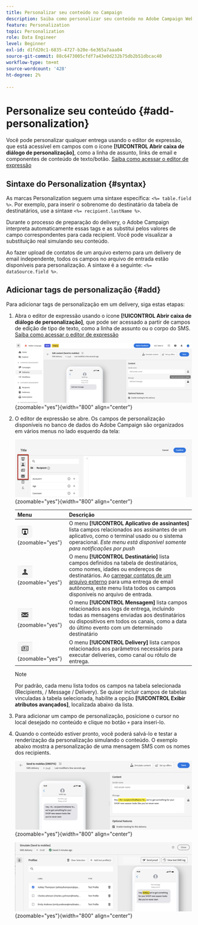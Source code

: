 ```yaml
---
title: Personalizar seu conteúdo no Campaign
description: Saiba como personalizar seu conteúdo no Adobe Campaign Web
feature: Personalization
topic: Personalization
role: Data Engineer
level: Beginner
exl-id: d1fd20c1-6835-4727-b20e-6e365a7aaa04
source-git-commit: 88c6473005cfdf7a43e0d232b75db2b51dbcac40
workflow-type: tm+mt
source-wordcount: '428'
ht-degree: 2%

---
```



# Personalize seu conteúdo {#add-personalization}

Você pode personalizar qualquer entrega usando o editor de expressão, que está acessível em campos com o ícone **[!UICONTROL Abrir caixa de diálogo de personalização]**, como a linha de assunto, links de email e componentes de conteúdo de texto/botão. [Saiba como acessar o editor de expressão](gs-personalization.md/#access)

## Sintaxe do Personalization {#syntax}

As marcas Personalization seguem uma sintaxe específica: `<%= table.field %>`. Por exemplo, para inserir o sobrenome do destinatário da tabela de destinatários, use a sintaxe `<%= recipient.lastName %>`.

Durante o processo de preparação do delivery, o Adobe Campaign interpreta automaticamente essas tags e as substitui pelos valores de campo correspondentes para cada recipient. Você pode visualizar a substituição real simulando seu conteúdo.

Ao fazer upload de contatos de um arquivo externo para um delivery de email independente, todos os campos no arquivo de entrada estão disponíveis para personalização. A sintaxe é a seguinte: `<%= dataSource.field %>`.

## Adicionar tags de personalização {#add}

Para adicionar tags de personalização em um delivery, siga estas etapas:

1. Abra o editor de expressão usando o ícone **[!UICONTROL Abrir caixa de diálogo de personalização]**, que pode ser acessado a partir de campos de edição de tipo de texto, como a linha de assunto ou o corpo do SMS. [Saiba como acessar o editor de expressão](gs-personalization.md/#access)

   ![](assets/perso-access.png){zoomable="yes"}{width="800" align="center"}

1. O editor de expressão se abre. Os campos de personalização disponíveis no banco de dados do Adobe Campaign são organizados em vários menus no lado esquerdo da tela:

   ![](assets/perso-insert-field.png){zoomable="yes"}{width="800" align="center"}

   | Menu | Descrição |
   |-----|------------|
   | ![](assets/do-not-localize/perso-subscribers-menu.png){zoomable="yes"} | O menu **[!UICONTROL Aplicativo de assinantes]** lista campos relacionados aos assinantes de um aplicativo, como o terminal usado ou o sistema operacional. *Este menu está disponível somente para notificações por push* |
   | ![](assets/do-not-localize/perso-recipients-menu.png){zoomable="yes"} | O menu **[!UICONTROL Destinatário]** lista campos definidos na tabela de destinatários, como nomes, idades ou endereços de destinatários. Ao [carregar contatos de um arquivo externo](../audience/file-audience.md) para uma entrega de email autônoma, este menu lista todos os campos disponíveis no arquivo de entrada. |
   | ![](assets/do-not-localize/perso-message-menu.png){zoomable="yes"} | O menu **[!UICONTROL Mensagem]** lista campos relacionados aos logs de entrega, incluindo todas as mensagens enviadas aos destinatários ou dispositivos em todos os canais, como a data do último evento com um determinado destinatário |
   | ![](assets/do-not-localize/perso-delivery-menu.png){zoomable="yes"} | O menu **[!UICONTROL Delivery]** lista campos relacionados aos parâmetros necessários para executar deliveries, como canal ou rótulo de entrega. |

   >[!NOTE]
   >
   >Por padrão, cada menu lista todos os campos na tabela selecionada (Recipients, / Message / Delivery). Se quiser incluir campos de tabelas vinculadas à tabela selecionada, habilite a opção **[!UICONTROL Exibir atributos avançados]**, localizada abaixo da lista.

1. Para adicionar um campo de personalização, posicione o cursor no local desejado no conteúdo e clique no botão `+` para inseri-lo.

1. Quando o conteúdo estiver pronto, você poderá salvá-lo e testar a renderização da personalização simulando o conteúdo. O exemplo abaixo mostra a personalização de uma mensagem SMS com os nomes dos recipients.

   ![](assets/perso-preview1.png){zoomable="yes"}{width="800" align="center"}

   ![](assets/perso-preview2.png){zoomable="yes"}{width="800" align="center"}
